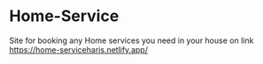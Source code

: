 # Home-Service

Site for booking any Home services you need in your house on link https://home-serviceharis.netlify.app/
